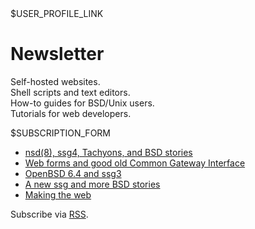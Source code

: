 <div>$USER_PROFILE_LINK</div>

# Newsletter

Self-hosted websites.<br>
Shell scripts and text editors.<br>
How-to guides for BSD/Unix users.<br>
Tutorials for web developers.

<div>$SUBSCRIPTION_FORM</div>

- [nsd(8), ssg4, Tachyons, and BSD stories](2019-01-04.html "2019-01-04")
- [Web forms and good old Common Gateway Interface](2018-11-24.html "2018-11-24")
- [OpenBSD 6.4 and ssg3](2018-10-30.html "2018-10-30")
- [A new ssg and more BSD stories](2018-09-23.html "2018-09-23")
- [Making the web](2018-08-26.html "2018-08-26")

Subscribe via [RSS](https://www.romanzolotarev.com/n/rss.xml).
